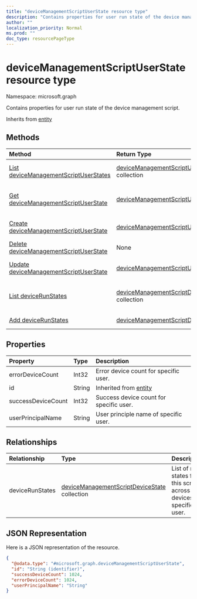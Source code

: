 ```yaml
---
title: "deviceManagementScriptUserState resource type"
description: "Contains properties for user run state of the device management script."
author: ""
localization_priority: Normal
ms.prod: ""
doc_type: resourcePageType
---
```


# deviceManagementScriptUserState resource type


Namespace: microsoft.graph

Contains properties for user run state of the device management script.


Inherits from [entity](../resources/entity.md)

## Methods
|Method|Return Type|Description|
|:---|:---|:---|
|[List deviceManagementScriptUserStates](../api/intune-devices-devicemanagementscriptuserstate-list.md)|[deviceManagementScriptUserState](../resources/intune-devices-devicemanagementscriptuserstate.md) collection|List properties and relationships of the [deviceManagementScriptUserState](../resources/devicemanagementscriptuserstate.md) objects.|
|[Get deviceManagementScriptUserState](../api/intune-devices-devicemanagementscriptuserstate-get.md)|[deviceManagementScriptUserState](../resources/intune-devices-devicemanagementscriptuserstate.md)|Read properties and relationships of the [deviceManagementScriptUserState](../resources/intune-devices-devicemanagementscriptuserstate.md) object.|
|[Create deviceManagementScriptUserState](../api/intune-devices-devicemanagementscriptuserstate-create.md)|[deviceManagementScriptUserState](../resources/intune-devices-devicemanagementscriptuserstate.md)|Create a new [deviceManagementScriptUserState](../resources/intune-devices-devicemanagementscriptuserstate.md) object.|
|[Delete deviceManagementScriptUserState](../api/intune-devices-devicemanagementscriptuserstate-delete.md)|None|Deletes a [deviceManagementScriptUserState](../resources/intune-devices-devicemanagementscriptuserstate.md).|
|[Update deviceManagementScriptUserState](../api/intune-devices-devicemanagementscriptuserstate-update.md)|[deviceManagementScriptUserState](../resources/intune-devices-devicemanagementscriptuserstate.md)|Update the properties of a [deviceManagementScriptUserState](../resources/intune-devices-devicemanagementscriptuserstate.md) object.|
|[List deviceRunStates](../api/intune-devices-devicemanagementscriptuserstate-list-devicerunstates.md)|[deviceManagementScriptDeviceState](../resources/intune-devices-devicemanagementscriptdevicestate.md) collection|Get the deviceManagementScriptDeviceStates from the deviceRunStates navigation property.|
|[Add deviceRunStates](../api/intune-devices-devicemanagementscriptuserstate-post-devicerunstates.md)|[deviceManagementScriptDeviceState](../resources/intune-devices-devicemanagementscriptdevicestate.md)|Add deviceRunStates by posting to the deviceRunStates collection.|

## Properties
|Property|Type|Description|
|:---|:---|:---|
|errorDeviceCount|Int32|Error device count for specific user.|
|id|String| Inherited from [entity](../resources/entity.md)|
|successDeviceCount|Int32|Success device count for specific user.|
|userPrincipalName|String|User principle name of specific user.|

## Relationships
|Relationship|Type|Description|
|:---|:---|:---|
|deviceRunStates|[deviceManagementScriptDeviceState](../resources/intune-devices-devicemanagementscriptdevicestate.md) collection|List of run states for this script across all devices of specific user.|

## JSON Representation
Here is a JSON representation of the resource.
<!-- {
  "blockType": "resource",
  "keyProperty": "id",
  "@odata.type": "microsoft.graph.deviceManagementScriptUserState",
  "baseType": "microsoft.graph.entity",
  "openType": false
}
-->
``` json
{
  "@odata.type": "#microsoft.graph.deviceManagementScriptUserState",
  "id": "String (identifier)",
  "successDeviceCount": 1024,
  "errorDeviceCount": 1024,
  "userPrincipalName": "String"
}
```

